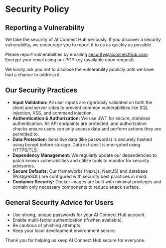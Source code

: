 # Security Policy

## Reporting a Vulnerability

We take the security of AI Connect Hub seriously. If you discover a security vulnerability, we encourage you to report it to us as quickly as possible.

Please report vulnerabilities by emailing [security@aiconnecthub.com](mailto:security@aiconnecthub.com). Encrypt your email using our PGP key (available upon request).

We kindly ask you not to disclose the vulnerability publicly until we have had a chance to address it.

## Our Security Practices

*   **Input Validation:** All user inputs are rigorously validated on both the client and server sides to prevent common vulnerabilities like SQL injection, XSS, and command injection.
*   **Authentication & Authorization:** We use JWT for secure, stateless authentication. All API endpoints are protected, and authorization checks ensure users can only access data and perform actions they are permitted to.
*   **Data Protection:** Sensitive data (like passwords) is securely hashed using bcrypt before storage. Data in transit is encrypted using HTTPS/TLS.
*   **Dependency Management:** We regularly update our dependencies to patch known vulnerabilities and utilize tools to monitor for security advisories.
*   **Secure Defaults:** Our frameworks (Next.js, NestJS) and database (PostgreSQL) are configured with security best practices in mind.
*   **Container Security:** Docker images are built with minimal privileges and contain only necessary components to reduce attack surface.

## General Security Advice for Users

*   Use strong, unique passwords for your AI Connect Hub account.
*   Enable multi-factor authentication (if/when available).
*   Be cautious of phishing attempts.
*   Keep your local development environment secure.

Thank you for helping us keep AI Connect Hub secure for everyone.